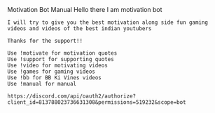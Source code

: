 
<html>  
<head> Motivation Bot Manual </head>
   <body>
    Hello there I am motivation bot

    I will try to give you the best motivation along side fun gaming videos and videos of the best indian youtubers
    
    Thanks for the support!!

    Use !motivate for motivation quotes
    Use !support for supporting quotes
    Use !video for motivating videos
    Use !games for gaming videos
    Use !bb for BB Ki Vines videos
    Use !manual for manual
    
    https://discord.com/api/oauth2/authorize?client_id=813788023736631308&permissions=519232&scope=bot
   </body> 
</html>
